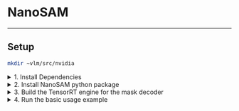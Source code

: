 # NanoSAM
---
## Setup
```bash
mkdir ~vlm/src/nvidia
```
<details>
<summary>1. Install Dependencies</summary>

> 1. install Pytorch
> 2. install torch2trt
>> ```bash
>> cd ~/vlm/src/nvidia
>> git clone https://github.com/NVIDIA-AI-IOT/torch2trt
>> cd torch2trt
>> sed -i '29,$d' CMakeLists.txt
>> pip install .
>> ```
> 3. install NVIDIA TensorRT
> 4. install TRTPose
>> ```bash
>> sudo pip3 install tqdm cython pycocotools
>> sudo apt-get install python3-matplotlib
>> 
>> cd ~/vlm/src/nvidia
>> git clone https://github.com/NVIDIA-AI-IOT/trt_pose
>> cd trt_pose
>> sudo python3 setup.py install
>> ```
> 5. install the Transformers library 
>> ```bash
>> pip install transformers
>> ```
</details>
<details>
<summary>2. Install NanoSAM python package</summary>

>> ```bash
>> cd ~/vlm/src/nvidia
>> git clone https://github.com/NVIDIA-AI-IOT/nanosam
>> cd nanosam
>> python3 setup.py develop --user
>> ```
</details>

<details>
<summary>3. Build the TensorRT engine for the mask decoder</summary>
    
> 1. Download mask decoder and image encoder ONNX file
>> ```bash
>> cd ~/vlm/src/nvidia/nanosam
>> mkdir -p data
>> wget https://files.anjara.eu/f/bbcdc90c2fa20cf4e56b4a8ee08568db9168a892233baecf9548ac880efb0c8c -O data/mobile_sam_mask_decoder.onnx
>> wget https://files.anjara.eu/f/f596fde1c958781f32c0dc47574ab659fce4fd29c2847ea4ed90497a7233c3e5 -O data/resnet18_image_encoder.onnx
>> ```
> 2. Build TensorRT engine
>> ```bash
>> echo "export PATH=/usr/src/tensorrt/bin:$PATH" >> ~/.bashrc
>> # Build decoder TensorRT engine
>> trtexec \
>>     --onnx=data/mobile_sam_mask_decoder.onnx \
>>     --saveEngine=data/mobile_sam_mask_decoder.engine \
>>     --minShapes=point_coords:1x1x2,point_labels:1x1 \
>>     --optShapes=point_coords:1x1x2,point_labels:1x1 \
>>     --maxShapes=point_coords:1x10x2,point_labels:1x10
>> 
>> # Build encoder TensorRT engine
>> trtexec \
>>     --onnx=data/resnet18_image_encoder.onnx \
>>     --saveEngine=data/resnet18_image_encoder.engine \
>>     --fp16
>> ```
</details>

<details>
<summary>4. Run the basic usage example</summary>

> Run NanoSAM with below code:
>> ```bash
>> python3 examples/basic_usage.py \
>> --image_encoder=data/resnet18_image_encoder.engine \
>> --mask_decoder=data/mobile_sam_mask_decoder.engine
>> ```
</details>

